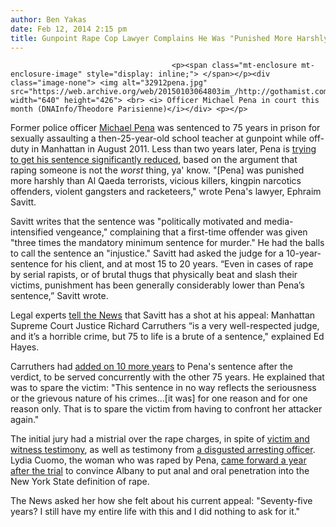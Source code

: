 ```yaml
---
author: Ben Yakas
date: Feb 12, 2014 2:15 pm
title: Gunpoint Rape Cop Lawyer Complains He Was "Punished More Harshly Than Al Qaeda Terrorists"
---
```


	
										<p><span class="mt-enclosure mt-enclosure-image" style="display: inline;"> </span></p><div class="image-none"> <img alt="32912pena.jpg" src="https://web.archive.org/web/20150103064803im_/http://gothamist.com/attachments/byakas/32912pena.jpg" width="640" height="426"> <br> <i> Officer Michael Pena in court this month (DNAInfo/Theodore Parisienne)</i></div> <p></p>

<p>Former police officer <a href="https://web.archive.org/web/20150103064803/http://gothamist.com/tags/michaelpena">Michael Pena</a> was sentenced to 75 years in prison for sexually assaulting a then-25-year-old school teacher at gunpoint while off-duty in Manhattan in August 2011. Less than two years later, Pena is <a href="https://web.archive.org/web/20150103064803/http://www.nydailynews.com/new-york/nyc-crime/rapist-ex-nypd-asks-shorten-75-year-prison-term-article-1.1610805">trying to get his sentence significantly reduced</a>, based on the argument that raping someone is not the <em>worst</em> thing, ya&apos; know. &quot;[Pena] was punished more harshly than Al Qaeda terrorists, vicious killers, kingpin narcotics offenders, violent gangsters and racketeers,&quot; wrote Pena&apos;s lawyer, Ephraim Savitt.</p>

<p>Savitt writes that the sentence was &quot;politically motivated and media-intensified vengeance,&quot; complaining that a first-time offender was given &quot;three times the mandatory minimum sentence for murder.&quot; He had the balls to call the sentence an &quot;injustice.&quot; Savitt had asked the judge for a 10-year-sentence for his client, and at most 15 to 20 years. &#x201C;Even in cases of rape by serial rapists, or of brutal thugs that physically beat and slash their victims, punishment has been generally considerably lower than Pena&#x2019;s sentence,&#x201D; Savitt wrote.</p>

<p>Legal experts <a href="https://web.archive.org/web/20150103064803/http://www.nydailynews.com/new-york/nyc-crime/rapist-ex-nypd-asks-shorten-75-year-prison-term-article-1.1610805">tell the News</a> that Savitt has a shot at his appeal: Manhattan Supreme Court Justice Richard Carruthers &#x201C;is a very well-respected judge, and it&#x2019;s a horrible crime, but 75 to life is a brute of a sentence,&quot; explained Ed Hayes. </p>

<p>Carruthers had <a href="https://web.archive.org/web/20150103064803/http://gothamist.com/2012/07/16/gunpoint_rape_cop_gets_another_10_y.php">added on 10 more years</a> to Pena&apos;s sentence after the verdict, to be served concurrently with the other 75 years. He explained that was to spare the victim: &quot;This sentence in no way reflects the seriousness or the grievous nature of his crimes...[it was] for one reason and for one reason only. That is to spare the victim from having to confront her attacker again.&quot; </p>

<p>The initial jury had a mistrial over the rape charges, in spite of <a href="https://web.archive.org/web/20150103064803/http://gothamist.com/2012/03/28/mistrial_declared_in_gunpoint_rape.php">victim and witness testimony</a>, as well as testimony from <a href="https://web.archive.org/web/20150103064803/http://gothamist.com/2011/12/15/arresting_officers_were_disgusted_b.php">a disgusted arresting officer</a>. Lydia Cuomo, the woman who was raped by Pena, <a href="https://web.archive.org/web/20150103064803/http://gothamist.com/2013/02/11/teacher_raped_by_nypd_cop_goes_publ.php">came forward a year after the trial</a> to convince Albany to put anal and oral penetration into the New York State definition of rape.</p>

<p>The News asked her how she felt about his current appeal: &quot;Seventy-five years? I still have my entire life with this and I did nothing to ask for it.&quot;</p>					
										
									
				